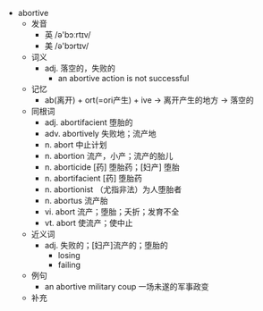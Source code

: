 - abortive
  - 发音
    - 英 /ə'bɔːrtɪv/
    - 美 /ə'bɔrtɪv/
  - 词义
    - adj. 落空的，失败的
      - an abortive action is not successful
  - 记忆
    - ab(离开) + ort(=ori产生) + ive → 离开产生的地方 → 落空的
  - 同根词
    - adj. abortifacient 堕胎的
    - adv. abortively 失败地；流产地
    - n. abort 中止计划
    - n. abortion 流产，小产；流产的胎儿
    - n. aborticide [药] 堕胎药；[妇产] 堕胎
    - n. abortifacient [药] 堕胎药
    - n. abortionist （尤指非法）为人堕胎者
    - n. abortus 流产胎
    - vi. abort 流产；堕胎；夭折；发育不全
    - vt. abort 使流产；使中止
  - 近义词
    - adj. 失败的；[妇产]流产的；堕胎的
      - losing
      - failing
  - 例句
    - an abortive military coup 一场未遂的军事政变
  - 补充